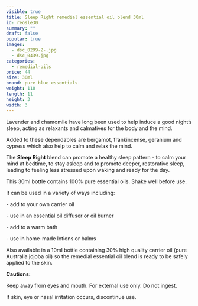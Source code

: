 ```yaml
---
visible: true
title: Sleep Right remedial essential oil blend 30ml
id: reosle30
summary: ""
draft: false
popular: true
images:
  - dsc_0299-2-.jpg
  - dsc_0439.jpg
categories:
  - remedial-oils
price: 44
size: 30ml
brand: pure blue essentials
weight: 110
length: 11
height: 3
width: 3
---
```

Lavender and chamomile have long been used to help induce a good night’s sleep, acting as relaxants and calmatives for the body and the mind.

Added to these dependables are bergamot, frankincense, geranium and cypress which also help to calm and relax the mind.

The **Sleep Right** blend can promote a healthy sleep pattern - to calm your mind at bedtime, to stay asleep and to promote deeper, restorative sleep, leading to feeling less stressed upon waking and ready for the day.

This 30ml bottle contains 100% pure essential oils. Shake well before use.

It can be used in a variety of ways including:

\- add to your own carrier oil

\- use in an essential oil diffuser or oil burner

\- add to a warm bath

\- use in home-made lotions or balms

Also available in a 10ml bottle containing 30% high quality carrier oil (pure Australia jojoba oil) so the remedial essential oil blend is ready to be safely applied to the skin.

**Cautions:**

Keep away from eyes and mouth. For external use only. Do not ingest.

If skin, eye or nasal irritation occurs, discontinue use.